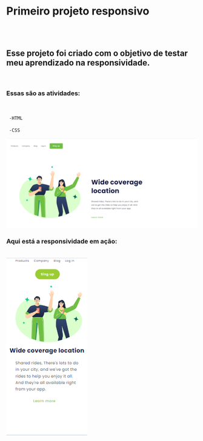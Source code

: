 <h1>Primeiro projeto responsivo</h1>
<br>
<br>

<h2>Esse projeto foi criado com o objetivo de testar meu aprendizado na responsividade.</h2>
<br>

<h3>Essas são as atividades:</h3>
<br>

     -HTML 
     
     -CSS 
     
<img src="https://github.com/Edvar-Matos/primeiro-projeto-responsivo/blob/main/img/desktop.png?raw=true"/>

<h3>Aqui está a responsividade em ação:</h3>
<br>

<img src="https://github.com/Edvar-Matos/primeiro-projeto-responsivo/blob/main/img/mobile.png?raw=true"/>
